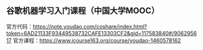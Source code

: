 ## 谷歌机器学习入门课程（中国大学MOOC）
官方代码：https://note.youdao.com/coshare/index.html?token=6AD21133F93449538732CAFE13303CF2&gid=117583840#/906295617
官方课程：https://www.icourse163.org/course/youdao-1460578162
